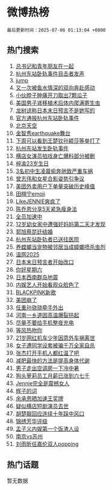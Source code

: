 # 微博热榜

`最后更新时间：2025-07-06 01:13:04 +0800`

## 热门搜索

1. [总书记和青年朋友在一起](https://m.weibo.cn/search?containerid=100103type%3D1%26t%3D10%26q%3D%23%E6%80%BB%E4%B9%A6%E8%AE%B0%E5%92%8C%E9%9D%92%E5%B9%B4%E6%9C%8B%E5%8F%8B%E5%9C%A8%E4%B8%80%E8%B5%B7%23&stream_entry_id=51&isnewpage=1&extparam=seat%3D1%26q%3D%2523%25E6%2580%25BB%25E4%25B9%25A6%25E8%25AE%25B0%25E5%2592%258C%25E9%259D%2592%25E5%25B9%25B4%25E6%259C%258B%25E5%258F%258B%25E5%259C%25A8%25E4%25B8%2580%25E8%25B5%25B7%2523%26dgr%3D0%26pos%3D0%26cate%3D10103%26filter_type%3Drealtimehot%26stream_entry_id%3D51%26c_type%3D51%26display_time%3D1751735582%26pre_seqid%3D175173558288291916123111)
1. [杭州东站卧轨事件目击者发声](https://m.weibo.cn/search?containerid=100103type%3D1%26t%3D10%26q%3D%23%E6%9D%AD%E5%B7%9E%E4%B8%9C%E7%AB%99%E5%8D%A7%E8%BD%A8%E4%BA%8B%E4%BB%B6%E7%9B%AE%E5%87%BB%E8%80%85%E5%8F%91%E5%A3%B0%23&stream_entry_id=31&isnewpage=1&extparam=seat%3D1%26cate%3D5001%26lcate%3D5001%26realpos%3D1%26stream_entry_id%3D31%26q%3D%2523%25E6%259D%25AD%25E5%25B7%259E%25E4%25B8%259C%25E7%25AB%2599%25E5%258D%25A7%25E8%25BD%25A8%25E4%25BA%258B%25E4%25BB%25B6%25E7%259B%25AE%25E5%2587%25BB%25E8%2580%2585%25E5%258F%2591%25E5%25A3%25B0%2523%26dgr%3D0%26pos%3D0%26band_rank%3D1%26filter_type%3Drealtimehot%26c_type%3D31%26flag%3D1%26display_time%3D1751735582%26pre_seqid%3D175173558288291916123111)
1. [jump](https://m.weibo.cn/search?containerid=100103type%3D1%26t%3D10%26q%3Djump&stream_entry_id=31&isnewpage=1&extparam=seat%3D1%26cate%3D5001%26lcate%3D5001%26realpos%3D2%26stream_entry_id%3D31%26q%3Djump%26dgr%3D0%26pos%3D1%26band_rank%3D2%26filter_type%3Drealtimehot%26c_type%3D31%26flag%3D1%26display_time%3D1751735582%26pre_seqid%3D175173558288291916123111)
1. [又一次被鱼水情深的双向奔赴感动](https://m.weibo.cn/search?containerid=100103type%3D1%26t%3D10%26q%3D%23%E5%8F%88%E4%B8%80%E6%AC%A1%E8%A2%AB%E9%B1%BC%E6%B0%B4%E6%83%85%E6%B7%B1%E7%9A%84%E5%8F%8C%E5%90%91%E5%A5%94%E8%B5%B4%E6%84%9F%E5%8A%A8%23&stream_entry_id=31&isnewpage=1&extparam=seat%3D1%26cate%3D5001%26lcate%3D5001%26realpos%3D3%26stream_entry_id%3D31%26q%3D%2523%25E5%258F%2588%25E4%25B8%2580%25E6%25AC%25A1%25E8%25A2%25AB%25E9%25B1%25BC%25E6%25B0%25B4%25E6%2583%2585%25E6%25B7%25B1%25E7%259A%2584%25E5%258F%258C%25E5%2590%2591%25E5%25A5%2594%25E8%25B5%25B4%25E6%2584%259F%25E5%258A%25A8%2523%26dgr%3D0%26pos%3D2%26band_rank%3D3%26filter_type%3Drealtimehot%26c_type%3D31%26flag%3D0%26display_time%3D1751735582%26pre_seqid%3D175173558288291916123111)
1. [小伙脖子肿痛开刀取出7颗瓜子](https://m.weibo.cn/search?containerid=100103type%3D1%26t%3D10%26q%3D%23%E5%B0%8F%E4%BC%99%E8%84%96%E5%AD%90%E8%82%BF%E7%97%9B%E5%BC%80%E5%88%80%E5%8F%96%E5%87%BA7%E9%A2%97%E7%93%9C%E5%AD%90%23&stream_entry_id=31&isnewpage=1&extparam=seat%3D1%26cate%3D5001%26lcate%3D5001%26realpos%3D4%26stream_entry_id%3D31%26q%3D%2523%25E5%25B0%258F%25E4%25BC%2599%25E8%2584%2596%25E5%25AD%2590%25E8%2582%25BF%25E7%2597%259B%25E5%25BC%2580%25E5%2588%2580%25E5%258F%2596%25E5%2587%25BA7%25E9%25A2%2597%25E7%2593%259C%25E5%25AD%2590%2523%26dgr%3D0%26pos%3D3%26band_rank%3D4%26filter_type%3Drealtimehot%26c_type%3D31%26flag%3D0%26display_time%3D1751735582%26pre_seqid%3D175173558288291916123111)
1. [美国男子肾移植术后体内爬满寄生虫](https://m.weibo.cn/search?containerid=100103type%3D1%26t%3D10%26q%3D%23%E7%BE%8E%E5%9B%BD%E7%94%B7%E5%AD%90%E8%82%BE%E7%A7%BB%E6%A4%8D%E6%9C%AF%E5%90%8E%E4%BD%93%E5%86%85%E7%88%AC%E6%BB%A1%E5%AF%84%E7%94%9F%E8%99%AB%23&stream_entry_id=31&isnewpage=1&extparam=seat%3D1%26cate%3D5001%26lcate%3D5001%26realpos%3D5%26stream_entry_id%3D31%26q%3D%2523%25E7%25BE%258E%25E5%259B%25BD%25E7%2594%25B7%25E5%25AD%2590%25E8%2582%25BE%25E7%25A7%25BB%25E6%25A4%258D%25E6%259C%25AF%25E5%2590%258E%25E4%25BD%2593%25E5%2586%2585%25E7%2588%25AC%25E6%25BB%25A1%25E5%25AF%2584%25E7%2594%259F%25E8%2599%25AB%2523%26dgr%3D0%26pos%3D4%26band_rank%3D5%26filter_type%3Drealtimehot%26c_type%3D31%26flag%3D0%26display_time%3D1751735582%26pre_seqid%3D175173558288291916123111)
1. [龙树谅称日本末日预言不是她写的](https://m.weibo.cn/search?containerid=100103type%3D1%26t%3D10%26q%3D%23%E9%BE%99%E6%A0%91%E8%B0%85%E7%A7%B0%E6%97%A5%E6%9C%AC%E6%9C%AB%E6%97%A5%E9%A2%84%E8%A8%80%E4%B8%8D%E6%98%AF%E5%A5%B9%E5%86%99%E7%9A%84%23&stream_entry_id=31&isnewpage=1&extparam=seat%3D1%26cate%3D5001%26lcate%3D5001%26realpos%3D6%26stream_entry_id%3D31%26q%3D%2523%25E9%25BE%2599%25E6%25A0%2591%25E8%25B0%2585%25E7%25A7%25B0%25E6%2597%25A5%25E6%259C%25AC%25E6%259C%25AB%25E6%2597%25A5%25E9%25A2%2584%25E8%25A8%2580%25E4%25B8%258D%25E6%2598%25AF%25E5%25A5%25B9%25E5%2586%2599%25E7%259A%2584%2523%26dgr%3D0%26pos%3D5%26band_rank%3D6%26filter_type%3Drealtimehot%26c_type%3D31%26flag%3D1%26display_time%3D1751735582%26pre_seqid%3D175173558288291916123111)
1. [官方通报杭州东站卧轨事件](https://m.weibo.cn/search?containerid=100103type%3D1%26t%3D10%26q%3D%23%E5%AE%98%E6%96%B9%E9%80%9A%E6%8A%A5%E6%9D%AD%E5%B7%9E%E4%B8%9C%E7%AB%99%E5%8D%A7%E8%BD%A8%E4%BA%8B%E4%BB%B6%23&stream_entry_id=31&isnewpage=1&extparam=seat%3D1%26cate%3D5001%26lcate%3D5001%26realpos%3D7%26stream_entry_id%3D31%26q%3D%2523%25E5%25AE%2598%25E6%2596%25B9%25E9%2580%259A%25E6%258A%25A5%25E6%259D%25AD%25E5%25B7%259E%25E4%25B8%259C%25E7%25AB%2599%25E5%258D%25A7%25E8%25BD%25A8%25E4%25BA%258B%25E4%25BB%25B6%2523%26dgr%3D0%26pos%3D6%26band_rank%3D7%26filter_type%3Drealtimehot%26c_type%3D31%26flag%3D1%26display_time%3D1751735582%26pre_seqid%3D175173558288291916123111)
1. [北京天空](https://m.weibo.cn/search?containerid=100103type%3D1%26t%3D10%26q%3D%E5%8C%97%E4%BA%AC%E5%A4%A9%E7%A9%BA&stream_entry_id=31&isnewpage=1&extparam=seat%3D1%26cate%3D5001%26lcate%3D5001%26realpos%3D8%26stream_entry_id%3D31%26q%3D%25E5%258C%2597%25E4%25BA%25AC%25E5%25A4%25A9%25E7%25A9%25BA%26dgr%3D0%26pos%3D7%26band_rank%3D8%26filter_type%3Drealtimehot%26c_type%3D31%26flag%3D0%26display_time%3D1751735582%26pre_seqid%3D175173558288291916123111)
1. [金智秀earthquake舞台](https://m.weibo.cn/search?containerid=100103type%3D1%26t%3D10%26q%3D%23%E9%87%91%E6%99%BA%E7%A7%80earthquake%E8%88%9E%E5%8F%B0%23&stream_entry_id=31&isnewpage=1&extparam=seat%3D1%26cate%3D5001%26lcate%3D5001%26realpos%3D9%26stream_entry_id%3D31%26q%3D%2523%25E9%2587%2591%25E6%2599%25BA%25E7%25A7%2580earthquake%25E8%2588%259E%25E5%258F%25B0%2523%26dgr%3D0%26pos%3D8%26band_rank%3D9%26filter_type%3Drealtimehot%26c_type%3D31%26flag%3D1%26display_time%3D1751735582%26pre_seqid%3D175173558288291916123111)
1. [下周可以看到王楚钦孙颖莎等单打了](https://m.weibo.cn/search?containerid=100103type%3D1%26t%3D10%26q%3D%23%E4%B8%8B%E5%91%A8%E5%8F%AF%E4%BB%A5%E7%9C%8B%E5%88%B0%E7%8E%8B%E6%A5%9A%E9%92%A6%E5%AD%99%E9%A2%96%E8%8E%8E%E7%AD%89%E5%8D%95%E6%89%93%E4%BA%86%23&stream_entry_id=31&isnewpage=1&extparam=seat%3D1%26cate%3D5001%26lcate%3D5001%26realpos%3D10%26stream_entry_id%3D31%26q%3D%2523%25E4%25B8%258B%25E5%2591%25A8%25E5%258F%25AF%25E4%25BB%25A5%25E7%259C%258B%25E5%2588%25B0%25E7%258E%258B%25E6%25A5%259A%25E9%2592%25A6%25E5%25AD%2599%25E9%25A2%2596%25E8%258E%258E%25E7%25AD%2589%25E5%258D%2595%25E6%2589%2593%25E4%25BA%2586%2523%26dgr%3D0%26pos%3D9%26band_rank%3D10%26filter_type%3Drealtimehot%26c_type%3D31%26flag%3D0%26display_time%3D1751735582%26pre_seqid%3D175173558288291916123111)
1. [杭州东站发生卧轨事件](https://m.weibo.cn/search?containerid=100103type%3D1%26t%3D10%26q%3D%23%E6%9D%AD%E5%B7%9E%E4%B8%9C%E7%AB%99%E5%8F%91%E7%94%9F%E5%8D%A7%E8%BD%A8%E4%BA%8B%E4%BB%B6%23&stream_entry_id=31&isnewpage=1&extparam=seat%3D1%26cate%3D5001%26lcate%3D5001%26realpos%3D11%26stream_entry_id%3D31%26q%3D%2523%25E6%259D%25AD%25E5%25B7%259E%25E4%25B8%259C%25E7%25AB%2599%25E5%258F%2591%25E7%2594%259F%25E5%258D%25A7%25E8%25BD%25A8%25E4%25BA%258B%25E4%25BB%25B6%2523%26dgr%3D0%26pos%3D10%26band_rank%3D11%26filter_type%3Drealtimehot%26c_type%3D31%26flag%3D2%26display_time%3D1751735582%26pre_seqid%3D175173558288291916123111)
1. [横店女演员拍戏身亡爆料部分被删](https://m.weibo.cn/search?containerid=100103type%3D1%26t%3D10%26q%3D%23%E6%A8%AA%E5%BA%97%E5%A5%B3%E6%BC%94%E5%91%98%E6%8B%8D%E6%88%8F%E8%BA%AB%E4%BA%A1%E7%88%86%E6%96%99%E9%83%A8%E5%88%86%E8%A2%AB%E5%88%A0%23&stream_entry_id=31&isnewpage=1&extparam=seat%3D1%26cate%3D5001%26lcate%3D5001%26realpos%3D12%26stream_entry_id%3D31%26q%3D%2523%25E6%25A8%25AA%25E5%25BA%2597%25E5%25A5%25B3%25E6%25BC%2594%25E5%2591%2598%25E6%258B%258D%25E6%2588%258F%25E8%25BA%25AB%25E4%25BA%25A1%25E7%2588%2586%25E6%2596%2599%25E9%2583%25A8%25E5%2588%2586%25E8%25A2%25AB%25E5%2588%25A0%2523%26dgr%3D0%26pos%3D11%26band_rank%3D12%26filter_type%3Drealtimehot%26c_type%3D31%26flag%3D2%26display_time%3D1751735582%26pre_seqid%3D175173558288291916123111)
1. [梓渝23岁生日](https://m.weibo.cn/search?containerid=100103type%3D1%26t%3D10%26q%3D%23%E6%A2%93%E6%B8%9D23%E5%B2%81%E7%94%9F%E6%97%A5%23&stream_entry_id=31&isnewpage=1&extparam=seat%3D1%26cate%3D5001%26lcate%3D5001%26realpos%3D13%26stream_entry_id%3D31%26q%3D%2523%25E6%25A2%2593%25E6%25B8%259D23%25E5%25B2%2581%25E7%2594%259F%25E6%2597%25A5%2523%26dgr%3D0%26pos%3D12%26band_rank%3D13%26filter_type%3Drealtimehot%26c_type%3D31%26flag%3D1%26display_time%3D1751735582%26pre_seqid%3D175173558288291916123111)
1. [3名初中生凌晨偷奔驰致严重车祸](https://m.weibo.cn/search?containerid=100103type%3D1%26t%3D10%26q%3D%233%E5%90%8D%E5%88%9D%E4%B8%AD%E7%94%9F%E5%87%8C%E6%99%A8%E5%81%B7%E5%A5%94%E9%A9%B0%E8%87%B4%E4%B8%A5%E9%87%8D%E8%BD%A6%E7%A5%B8%23&stream_entry_id=31&isnewpage=1&extparam=seat%3D1%26cate%3D5001%26lcate%3D5001%26realpos%3D14%26stream_entry_id%3D31%26q%3D%25233%25E5%2590%258D%25E5%2588%259D%25E4%25B8%25AD%25E7%2594%259F%25E5%2587%258C%25E6%2599%25A8%25E5%2581%25B7%25E5%25A5%2594%25E9%25A9%25B0%25E8%2587%25B4%25E4%25B8%25A5%25E9%2587%258D%25E8%25BD%25A6%25E7%25A5%25B8%2523%26dgr%3D0%26pos%3D13%26band_rank%3D14%26filter_type%3Drealtimehot%26c_type%3D31%26flag%3D2%26display_time%3D1751735582%26pre_seqid%3D175173558288291916123111)
1. [曾志伟和女星合影姿势引争议](https://m.weibo.cn/search?containerid=100103type%3D1%26t%3D10%26q%3D%23%E6%9B%BE%E5%BF%97%E4%BC%9F%E5%92%8C%E5%A5%B3%E6%98%9F%E5%90%88%E5%BD%B1%E5%A7%BF%E5%8A%BF%E5%BC%95%E4%BA%89%E8%AE%AE%23&stream_entry_id=31&isnewpage=1&extparam=seat%3D1%26cate%3D5001%26lcate%3D5001%26realpos%3D15%26stream_entry_id%3D31%26q%3D%2523%25E6%259B%25BE%25E5%25BF%2597%25E4%25BC%259F%25E5%2592%258C%25E5%25A5%25B3%25E6%2598%259F%25E5%2590%2588%25E5%25BD%25B1%25E5%25A7%25BF%25E5%258A%25BF%25E5%25BC%2595%25E4%25BA%2589%25E8%25AE%25AE%2523%26dgr%3D0%26pos%3D14%26band_rank%3D15%26filter_type%3Drealtimehot%26c_type%3D31%26flag%3D2%26display_time%3D1751735582%26pre_seqid%3D175173558288291916123111)
1. [美团外卖用户下单量突破历史峰值](https://m.weibo.cn/search?containerid=100103type%3D1%26t%3D10%26q%3D%23%E7%BE%8E%E5%9B%A2%E5%A4%96%E5%8D%96%E7%94%A8%E6%88%B7%E4%B8%8B%E5%8D%95%E9%87%8F%E7%AA%81%E7%A0%B4%E5%8E%86%E5%8F%B2%E5%B3%B0%E5%80%BC%23&stream_entry_id=31&isnewpage=1&extparam=seat%3D1%26cate%3D5001%26lcate%3D5001%26realpos%3D16%26stream_entry_id%3D31%26q%3D%2523%25E7%25BE%258E%25E5%259B%25A2%25E5%25A4%2596%25E5%258D%2596%25E7%2594%25A8%25E6%2588%25B7%25E4%25B8%258B%25E5%258D%2595%25E9%2587%258F%25E7%25AA%2581%25E7%25A0%25B4%25E5%258E%2586%25E5%258F%25B2%25E5%25B3%25B0%25E5%2580%25BC%2523%26dgr%3D0%26pos%3D15%26band_rank%3D16%26filter_type%3Drealtimehot%26c_type%3D31%26flag%3D1%26display_time%3D1751735582%26pre_seqid%3D175173558288291916123111)
1. [田栩宁emoji](https://m.weibo.cn/search?containerid=100103type%3D1%26t%3D10%26q%3D%23%E7%94%B0%E6%A0%A9%E5%AE%81emoji%23&stream_entry_id=31&isnewpage=1&extparam=seat%3D1%26cate%3D5001%26lcate%3D5001%26realpos%3D17%26stream_entry_id%3D31%26q%3D%2523%25E7%2594%25B0%25E6%25A0%25A9%25E5%25AE%2581emoji%2523%26dgr%3D0%26pos%3D16%26band_rank%3D17%26filter_type%3Drealtimehot%26c_type%3D31%26flag%3D0%26display_time%3D1751735582%26pre_seqid%3D175173558288291916123111)
1. [LikeJENNIE爽疯了](https://m.weibo.cn/search?containerid=100103type%3D1%26t%3D10%26q%3D%23LikeJENNIE%E7%88%BD%E7%96%AF%E4%BA%86%23&stream_entry_id=31&isnewpage=1&extparam=seat%3D1%26cate%3D5001%26lcate%3D5001%26realpos%3D18%26stream_entry_id%3D31%26q%3D%2523LikeJENNIE%25E7%2588%25BD%25E7%2596%25AF%25E4%25BA%2586%2523%26dgr%3D0%26pos%3D17%26band_rank%3D18%26filter_type%3Drealtimehot%26c_type%3D31%26flag%3D0%26display_time%3D1751735582%26pre_seqid%3D175173558288291916123111)
1. [陈乔恩分享5天紧急瘦身法](https://m.weibo.cn/search?containerid=100103type%3D1%26t%3D10%26q%3D%23%E9%99%88%E4%B9%94%E6%81%A9%E5%88%86%E4%BA%AB5%E5%A4%A9%E7%B4%A7%E6%80%A5%E7%98%A6%E8%BA%AB%E6%B3%95%23&stream_entry_id=31&isnewpage=1&extparam=seat%3D1%26cate%3D5001%26lcate%3D5001%26realpos%3D19%26stream_entry_id%3D31%26q%3D%2523%25E9%2599%2588%25E4%25B9%2594%25E6%2581%25A9%25E5%2588%2586%25E4%25BA%25AB5%25E5%25A4%25A9%25E7%25B4%25A7%25E6%2580%25A5%25E7%2598%25A6%25E8%25BA%25AB%25E6%25B3%2595%2523%26dgr%3D0%26pos%3D18%26band_rank%3D19%26filter_type%3Drealtimehot%26c_type%3D31%26flag%3D0%26display_time%3D1751735582%26pre_seqid%3D175173558288291916123111)
1. [全员加速中](https://m.weibo.cn/search?containerid=100103type%3D1%26t%3D10%26q%3D%E5%85%A8%E5%91%98%E5%8A%A0%E9%80%9F%E4%B8%AD&stream_entry_id=31&isnewpage=1&extparam=seat%3D1%26cate%3D5001%26lcate%3D5001%26realpos%3D20%26stream_entry_id%3D31%26q%3D%25E5%2585%25A8%25E5%2591%2598%25E5%258A%25A0%25E9%2580%259F%25E4%25B8%25AD%26dgr%3D0%26pos%3D19%26band_rank%3D20%26filter_type%3Drealtimehot%26c_type%3D31%26flag%3D1%26display_time%3D1751735582%26pre_seqid%3D175173558288291916123111)
1. [12岁幼女家中遭强奸妈妈第二天才发现](https://m.weibo.cn/search?containerid=100103type%3D1%26t%3D10%26q%3D%2312%E5%B2%81%E5%B9%BC%E5%A5%B3%E5%AE%B6%E4%B8%AD%E9%81%AD%E5%BC%BA%E5%A5%B8%E5%A6%88%E5%A6%88%E7%AC%AC%E4%BA%8C%E5%A4%A9%E6%89%8D%E5%8F%91%E7%8E%B0%23&stream_entry_id=31&isnewpage=1&extparam=seat%3D1%26cate%3D5001%26lcate%3D5001%26realpos%3D21%26stream_entry_id%3D31%26q%3D%252312%25E5%25B2%2581%25E5%25B9%25BC%25E5%25A5%25B3%25E5%25AE%25B6%25E4%25B8%25AD%25E9%2581%25AD%25E5%25BC%25BA%25E5%25A5%25B8%25E5%25A6%2588%25E5%25A6%2588%25E7%25AC%25AC%25E4%25BA%258C%25E5%25A4%25A9%25E6%2589%258D%25E5%258F%2591%25E7%258E%25B0%2523%26dgr%3D0%26pos%3D20%26band_rank%3D21%26filter_type%3Drealtimehot%26c_type%3D31%26flag%3D2%26display_time%3D1751735582%26pre_seqid%3D175173558288291916123111)
1. [郭旭蔡昆廷结婚](https://m.weibo.cn/search?containerid=100103type%3D1%26t%3D10%26q%3D%23%E9%83%AD%E6%97%AD%E8%94%A1%E6%98%86%E5%BB%B7%E7%BB%93%E5%A9%9A%23&stream_entry_id=31&isnewpage=1&extparam=seat%3D1%26cate%3D5001%26lcate%3D5001%26realpos%3D22%26stream_entry_id%3D31%26q%3D%2523%25E9%2583%25AD%25E6%2597%25AD%25E8%2594%25A1%25E6%2598%2586%25E5%25BB%25B7%25E7%25BB%2593%25E5%25A9%259A%2523%26dgr%3D0%26pos%3D21%26band_rank%3D22%26filter_type%3Drealtimehot%26c_type%3D31%26flag%3D0%26display_time%3D1751735582%26pre_seqid%3D175173558288291916123111)
1. [杭州东站卧轨者已送往医院](https://m.weibo.cn/search?containerid=100103type%3D1%26t%3D10%26q%3D%23%E6%9D%AD%E5%B7%9E%E4%B8%9C%E7%AB%99%E5%8D%A7%E8%BD%A8%E8%80%85%E5%B7%B2%E9%80%81%E5%BE%80%E5%8C%BB%E9%99%A2%23&stream_entry_id=31&isnewpage=1&extparam=seat%3D1%26cate%3D5001%26lcate%3D5001%26realpos%3D23%26stream_entry_id%3D31%26q%3D%2523%25E6%259D%25AD%25E5%25B7%259E%25E4%25B8%259C%25E7%25AB%2599%25E5%258D%25A7%25E8%25BD%25A8%25E8%2580%2585%25E5%25B7%25B2%25E9%2580%2581%25E5%25BE%2580%25E5%258C%25BB%25E9%2599%25A2%2523%26dgr%3D0%26pos%3D22%26band_rank%3D23%26filter_type%3Drealtimehot%26c_type%3D31%26flag%3D0%26display_time%3D1751735582%26pre_seqid%3D175173558288291916123111)
1. [养螳螂当宠物被邻居当成蟑螂喷杀虫剂](https://m.weibo.cn/search?containerid=100103type%3D1%26t%3D10%26q%3D%23%E5%85%BB%E8%9E%B3%E8%9E%82%E5%BD%93%E5%AE%A0%E7%89%A9%E8%A2%AB%E9%82%BB%E5%B1%85%E5%BD%93%E6%88%90%E8%9F%91%E8%9E%82%E5%96%B7%E6%9D%80%E8%99%AB%E5%89%82%23&stream_entry_id=31&isnewpage=1&extparam=seat%3D1%26cate%3D5001%26lcate%3D5001%26realpos%3D24%26stream_entry_id%3D31%26q%3D%2523%25E5%2585%25BB%25E8%259E%25B3%25E8%259E%2582%25E5%25BD%2593%25E5%25AE%25A0%25E7%2589%25A9%25E8%25A2%25AB%25E9%2582%25BB%25E5%25B1%2585%25E5%25BD%2593%25E6%2588%2590%25E8%259F%2591%25E8%259E%2582%25E5%2596%25B7%25E6%259D%2580%25E8%2599%25AB%25E5%2589%2582%2523%26dgr%3D0%26pos%3D23%26band_rank%3D24%26filter_type%3Drealtimehot%26c_type%3D31%26flag%3D0%26display_time%3D1751735582%26pre_seqid%3D175173558288291916123111)
1. [温网2025](https://m.weibo.cn/search?containerid=100103type%3D1%26t%3D10%26q%3D%E6%B8%A9%E7%BD%912025&stream_entry_id=31&isnewpage=1&extparam=seat%3D1%26cate%3D5001%26lcate%3D5001%26realpos%3D25%26stream_entry_id%3D31%26q%3D%25E6%25B8%25A9%25E7%25BD%25912025%26dgr%3D0%26pos%3D24%26band_rank%3D25%26filter_type%3Drealtimehot%26c_type%3D31%26flag%3D1%26display_time%3D1751735582%26pre_seqid%3D175173558288291916123111)
1. [日本末日预言者开始改口](https://m.weibo.cn/search?containerid=100103type%3D1%26t%3D10%26q%3D%23%E6%97%A5%E6%9C%AC%E6%9C%AB%E6%97%A5%E9%A2%84%E8%A8%80%E8%80%85%E5%BC%80%E5%A7%8B%E6%94%B9%E5%8F%A3%23&stream_entry_id=31&isnewpage=1&extparam=seat%3D1%26cate%3D5001%26lcate%3D5001%26realpos%3D26%26stream_entry_id%3D31%26q%3D%2523%25E6%2597%25A5%25E6%259C%25AC%25E6%259C%25AB%25E6%2597%25A5%25E9%25A2%2584%25E8%25A8%2580%25E8%2580%2585%25E5%25BC%2580%25E5%25A7%258B%25E6%2594%25B9%25E5%258F%25A3%2523%26dgr%3D0%26pos%3D25%26band_rank%3D26%26filter_type%3Drealtimehot%26c_type%3D31%26flag%3D0%26display_time%3D1751735582%26pre_seqid%3D175173558288291916123111)
1. [你好星期六](https://m.weibo.cn/search?containerid=100103type%3D1%26t%3D10%26q%3D%E4%BD%A0%E5%A5%BD%E6%98%9F%E6%9C%9F%E5%85%AD&stream_entry_id=31&isnewpage=1&extparam=seat%3D1%26cate%3D5001%26lcate%3D5001%26realpos%3D27%26stream_entry_id%3D31%26q%3D%25E4%25BD%25A0%25E5%25A5%25BD%25E6%2598%259F%25E6%259C%259F%25E5%2585%25AD%26dgr%3D0%26pos%3D26%26band_rank%3D27%26filter_type%3Drealtimehot%26c_type%3D31%26flag%3D0%26display_time%3D1751735582%26pre_seqid%3D175173558288291916123111)
1. [日本西南群岛地震](https://m.weibo.cn/search?containerid=100103type%3D1%26t%3D10%26q%3D%23%E6%97%A5%E6%9C%AC%E8%A5%BF%E5%8D%97%E7%BE%A4%E5%B2%9B%E5%9C%B0%E9%9C%87%23&stream_entry_id=31&isnewpage=1&extparam=seat%3D1%26cate%3D5001%26lcate%3D5001%26realpos%3D28%26stream_entry_id%3D31%26q%3D%2523%25E6%2597%25A5%25E6%259C%25AC%25E8%25A5%25BF%25E5%258D%2597%25E7%25BE%25A4%25E5%25B2%259B%25E5%259C%25B0%25E9%259C%2587%2523%26dgr%3D0%26pos%3D27%26band_rank%3D28%26filter_type%3Drealtimehot%26c_type%3D31%26flag%3D0%26display_time%3D1751735582%26pre_seqid%3D175173558288291916123111)
1. [内娱艺人开始看观众脸色了](https://m.weibo.cn/search?containerid=100103type%3D1%26t%3D10%26q%3D%E5%86%85%E5%A8%B1%E8%89%BA%E4%BA%BA%E5%BC%80%E5%A7%8B%E7%9C%8B%E8%A7%82%E4%BC%97%E8%84%B8%E8%89%B2%E4%BA%86&stream_entry_id=31&isnewpage=1&extparam=seat%3D1%26cate%3D5001%26lcate%3D5001%26realpos%3D29%26stream_entry_id%3D31%26q%3D%25E5%2586%2585%25E5%25A8%25B1%25E8%2589%25BA%25E4%25BA%25BA%25E5%25BC%2580%25E5%25A7%258B%25E7%259C%258B%25E8%25A7%2582%25E4%25BC%2597%25E8%2584%25B8%25E8%2589%25B2%25E4%25BA%2586%26dgr%3D0%26pos%3D28%26band_rank%3D29%26filter_type%3Drealtimehot%26c_type%3D31%26flag%3D0%26display_time%3D1751735582%26pre_seqid%3D175173558288291916123111)
1. [BLACKPINK新歌](https://m.weibo.cn/search?containerid=100103type%3D1%26t%3D10%26q%3DBLACKPINK%E6%96%B0%E6%AD%8C&stream_entry_id=31&isnewpage=1&extparam=seat%3D1%26cate%3D5001%26lcate%3D5001%26realpos%3D30%26stream_entry_id%3D31%26q%3DBLACKPINK%25E6%2596%25B0%25E6%25AD%258C%26dgr%3D0%26pos%3D29%26band_rank%3D30%26filter_type%3Drealtimehot%26c_type%3D31%26flag%3D0%26display_time%3D1751735582%26pre_seqid%3D175173558288291916123111)
1. [美团崩了](https://m.weibo.cn/search?containerid=100103type%3D1%26t%3D10%26q%3D%E7%BE%8E%E5%9B%A2%E5%B4%A9%E4%BA%86&stream_entry_id=31&isnewpage=1&extparam=seat%3D1%26cate%3D5001%26lcate%3D5001%26realpos%3D31%26stream_entry_id%3D31%26q%3D%25E7%25BE%258E%25E5%259B%25A2%25E5%25B4%25A9%25E4%25BA%2586%26dgr%3D0%26pos%3D30%26band_rank%3D31%26filter_type%3Drealtimehot%26c_type%3D31%26flag%3D0%26display_time%3D1751735582%26pre_seqid%3D175173558288291916123111)
1. [任重孙骁骁牵手外出](https://m.weibo.cn/search?containerid=100103type%3D1%26t%3D10%26q%3D%23%E4%BB%BB%E9%87%8D%E5%AD%99%E9%AA%81%E9%AA%81%E7%89%B5%E6%89%8B%E5%A4%96%E5%87%BA%23&stream_entry_id=31&isnewpage=1&extparam=seat%3D1%26cate%3D5001%26lcate%3D5001%26realpos%3D32%26stream_entry_id%3D31%26q%3D%2523%25E4%25BB%25BB%25E9%2587%258D%25E5%25AD%2599%25E9%25AA%2581%25E9%25AA%2581%25E7%2589%25B5%25E6%2589%258B%25E5%25A4%2596%25E5%2587%25BA%2523%26dgr%3D0%26pos%3D31%26band_rank%3D32%26filter_type%3Drealtimehot%26c_type%3D31%26flag%3D0%26display_time%3D1751735582%26pre_seqid%3D175173558288291916123111)
1. [河南一乡道因高温爆裂拱起](https://m.weibo.cn/search?containerid=100103type%3D1%26t%3D10%26q%3D%23%E6%B2%B3%E5%8D%97%E4%B8%80%E4%B9%A1%E9%81%93%E5%9B%A0%E9%AB%98%E6%B8%A9%E7%88%86%E8%A3%82%E6%8B%B1%E8%B5%B7%23&stream_entry_id=31&isnewpage=1&extparam=seat%3D1%26cate%3D5001%26lcate%3D5001%26realpos%3D33%26stream_entry_id%3D31%26q%3D%2523%25E6%25B2%25B3%25E5%258D%2597%25E4%25B8%2580%25E4%25B9%25A1%25E9%2581%2593%25E5%259B%25A0%25E9%25AB%2598%25E6%25B8%25A9%25E7%2588%2586%25E8%25A3%2582%25E6%258B%25B1%25E8%25B5%25B7%2523%26dgr%3D0%26pos%3D32%26band_rank%3D33%26filter_type%3Drealtimehot%26c_type%3D31%26flag%3D1%26display_time%3D1751735582%26pre_seqid%3D175173558288291916123111)
1. [尽量不要给手机整夜充电](https://m.weibo.cn/search?containerid=100103type%3D1%26t%3D10%26q%3D%23%E5%B0%BD%E9%87%8F%E4%B8%8D%E8%A6%81%E7%BB%99%E6%89%8B%E6%9C%BA%E6%95%B4%E5%A4%9C%E5%85%85%E7%94%B5%23&stream_entry_id=31&isnewpage=1&extparam=seat%3D1%26cate%3D5001%26lcate%3D5001%26realpos%3D34%26stream_entry_id%3D31%26q%3D%2523%25E5%25B0%25BD%25E9%2587%258F%25E4%25B8%258D%25E8%25A6%2581%25E7%25BB%2599%25E6%2589%258B%25E6%259C%25BA%25E6%2595%25B4%25E5%25A4%259C%25E5%2585%2585%25E7%2594%25B5%2523%26dgr%3D0%26pos%3D33%26band_rank%3D34%26filter_type%3Drealtimehot%26c_type%3D31%26flag%3D0%26display_time%3D1751735582%26pre_seqid%3D175173558288291916123111)
1. [等风热吻你](https://m.weibo.cn/search?containerid=100103type%3D1%26t%3D10%26q%3D%E7%AD%89%E9%A3%8E%E7%83%AD%E5%90%BB%E4%BD%A0&stream_entry_id=31&isnewpage=1&extparam=seat%3D1%26cate%3D5001%26lcate%3D5001%26realpos%3D35%26stream_entry_id%3D31%26q%3D%25E7%25AD%2589%25E9%25A3%258E%25E7%2583%25AD%25E5%2590%25BB%25E4%25BD%25A0%26dgr%3D0%26pos%3D34%26band_rank%3D35%26filter_type%3Drealtimehot%26c_type%3D31%26flag%3D0%26display_time%3D1751735582%26pre_seqid%3D175173558288291916123111)
1. [21岁网红机车少年因意外车祸离世](https://m.weibo.cn/search?containerid=100103type%3D1%26t%3D10%26q%3D%2321%E5%B2%81%E7%BD%91%E7%BA%A2%E6%9C%BA%E8%BD%A6%E5%B0%91%E5%B9%B4%E5%9B%A0%E6%84%8F%E5%A4%96%E8%BD%A6%E7%A5%B8%E7%A6%BB%E4%B8%96%23&stream_entry_id=31&isnewpage=1&extparam=seat%3D1%26cate%3D5001%26lcate%3D5001%26realpos%3D36%26stream_entry_id%3D31%26q%3D%252321%25E5%25B2%2581%25E7%25BD%2591%25E7%25BA%25A2%25E6%259C%25BA%25E8%25BD%25A6%25E5%25B0%2591%25E5%25B9%25B4%25E5%259B%25A0%25E6%2584%258F%25E5%25A4%2596%25E8%25BD%25A6%25E7%25A5%25B8%25E7%25A6%25BB%25E4%25B8%2596%2523%26dgr%3D0%26pos%3D35%26band_rank%3D36%26filter_type%3Drealtimehot%26c_type%3D31%26flag%3D0%26display_time%3D1751735582%26pre_seqid%3D175173558288291916123111)
1. [女子遭同学设套被骗千万全家自杀](https://m.weibo.cn/search?containerid=100103type%3D1%26t%3D10%26q%3D%23%E5%A5%B3%E5%AD%90%E9%81%AD%E5%90%8C%E5%AD%A6%E8%AE%BE%E5%A5%97%E8%A2%AB%E9%AA%97%E5%8D%83%E4%B8%87%E5%85%A8%E5%AE%B6%E8%87%AA%E6%9D%80%23&stream_entry_id=31&isnewpage=1&extparam=seat%3D1%26cate%3D5001%26lcate%3D5001%26realpos%3D37%26stream_entry_id%3D31%26q%3D%2523%25E5%25A5%25B3%25E5%25AD%2590%25E9%2581%25AD%25E5%2590%258C%25E5%25AD%25A6%25E8%25AE%25BE%25E5%25A5%2597%25E8%25A2%25AB%25E9%25AA%2597%25E5%258D%2583%25E4%25B8%2587%25E5%2585%25A8%25E5%25AE%25B6%25E8%2587%25AA%25E6%259D%2580%2523%26dgr%3D0%26pos%3D36%26band_rank%3D37%26filter_type%3Drealtimehot%26c_type%3D31%26flag%3D0%26display_time%3D1751735582%26pre_seqid%3D175173558288291916123111)
1. [张杰打开手机人都红温了吧](https://m.weibo.cn/search?containerid=100103type%3D1%26t%3D10%26q%3D%E5%BC%A0%E6%9D%B0%E6%89%93%E5%BC%80%E6%89%8B%E6%9C%BA%E4%BA%BA%E9%83%BD%E7%BA%A2%E6%B8%A9%E4%BA%86%E5%90%A7&stream_entry_id=31&isnewpage=1&extparam=seat%3D1%26cate%3D5001%26lcate%3D5001%26realpos%3D38%26stream_entry_id%3D31%26q%3D%25E5%25BC%25A0%25E6%259D%25B0%25E6%2589%2593%25E5%25BC%2580%25E6%2589%258B%25E6%259C%25BA%25E4%25BA%25BA%25E9%2583%25BD%25E7%25BA%25A2%25E6%25B8%25A9%25E4%25BA%2586%25E5%2590%25A7%26dgr%3D0%26pos%3D37%26band_rank%3D38%26filter_type%3Drealtimehot%26c_type%3D31%26flag%3D1%26display_time%3D1751735582%26pre_seqid%3D175173558288291916123111)
1. [减肥最快的方法是提高身体代谢](https://m.weibo.cn/search?containerid=100103type%3D1%26t%3D10%26q%3D%E5%87%8F%E8%82%A5%E6%9C%80%E5%BF%AB%E7%9A%84%E6%96%B9%E6%B3%95%E6%98%AF%E6%8F%90%E9%AB%98%E8%BA%AB%E4%BD%93%E4%BB%A3%E8%B0%A2&stream_entry_id=31&isnewpage=1&extparam=seat%3D1%26cate%3D5001%26lcate%3D5001%26realpos%3D39%26stream_entry_id%3D31%26q%3D%25E5%2587%258F%25E8%2582%25A5%25E6%259C%2580%25E5%25BF%25AB%25E7%259A%2584%25E6%2596%25B9%25E6%25B3%2595%25E6%2598%25AF%25E6%258F%2590%25E9%25AB%2598%25E8%25BA%25AB%25E4%25BD%2593%25E4%25BB%25A3%25E8%25B0%25A2%26dgr%3D0%26pos%3D38%26band_rank%3D39%26filter_type%3Drealtimehot%26c_type%3D31%26flag%3D0%26display_time%3D1751735582%26pre_seqid%3D175173558288291916123111)
1. [男子走出空调房一下冷中暑](https://m.weibo.cn/search?containerid=100103type%3D1%26t%3D10%26q%3D%23%E7%94%B7%E5%AD%90%E8%B5%B0%E5%87%BA%E7%A9%BA%E8%B0%83%E6%88%BF%E4%B8%80%E4%B8%8B%E5%86%B7%E4%B8%AD%E6%9A%91%23&stream_entry_id=31&isnewpage=1&extparam=seat%3D1%26cate%3D5001%26lcate%3D5001%26realpos%3D40%26stream_entry_id%3D31%26q%3D%2523%25E7%2594%25B7%25E5%25AD%2590%25E8%25B5%25B0%25E5%2587%25BA%25E7%25A9%25BA%25E8%25B0%2583%25E6%2588%25BF%25E4%25B8%2580%25E4%25B8%258B%25E5%2586%25B7%25E4%25B8%25AD%25E6%259A%2591%2523%26dgr%3D0%26pos%3D39%26band_rank%3D40%26filter_type%3Drealtimehot%26c_type%3D31%26flag%3D0%26display_time%3D1751735582%26pre_seqid%3D175173558288291916123111)
1. [狗头萝莉员工月薪已涨到六七千](https://m.weibo.cn/search?containerid=100103type%3D1%26t%3D10%26q%3D%23%E7%8B%97%E5%A4%B4%E8%90%9D%E8%8E%89%E5%91%98%E5%B7%A5%E6%9C%88%E8%96%AA%E5%B7%B2%E6%B6%A8%E5%88%B0%E5%85%AD%E4%B8%83%E5%8D%83%23&stream_entry_id=31&isnewpage=1&extparam=seat%3D1%26cate%3D5001%26lcate%3D5001%26realpos%3D41%26stream_entry_id%3D31%26q%3D%2523%25E7%258B%2597%25E5%25A4%25B4%25E8%2590%259D%25E8%258E%2589%25E5%2591%2598%25E5%25B7%25A5%25E6%259C%2588%25E8%2596%25AA%25E5%25B7%25B2%25E6%25B6%25A8%25E5%2588%25B0%25E5%2585%25AD%25E4%25B8%2583%25E5%258D%2583%2523%26dgr%3D0%26pos%3D40%26band_rank%3D41%26filter_type%3Drealtimehot%26c_type%3D31%26flag%3D0%26display_time%3D1751735582%26pre_seqid%3D175173558288291916123111)
1. [Jennie完全是震撼女人](https://m.weibo.cn/search?containerid=100103type%3D1%26t%3D10%26q%3D%23Jennie%E5%AE%8C%E5%85%A8%E6%98%AF%E9%9C%87%E6%92%BC%E5%A5%B3%E4%BA%BA%23&stream_entry_id=31&isnewpage=1&extparam=seat%3D1%26cate%3D5001%26lcate%3D5001%26realpos%3D42%26stream_entry_id%3D31%26q%3D%2523Jennie%25E5%25AE%258C%25E5%2585%25A8%25E6%2598%25AF%25E9%259C%2587%25E6%2592%25BC%25E5%25A5%25B3%25E4%25BA%25BA%2523%26dgr%3D0%26pos%3D41%26band_rank%3D42%26filter_type%3Drealtimehot%26c_type%3D31%26flag%3D0%26display_time%3D1751735582%26pre_seqid%3D175173558288291916123111)
1. [辉子的词](https://m.weibo.cn/search?containerid=100103type%3D1%26t%3D10%26q%3D%E8%BE%89%E5%AD%90%E7%9A%84%E8%AF%8D&stream_entry_id=31&isnewpage=1&extparam=seat%3D1%26cate%3D5001%26lcate%3D5001%26realpos%3D43%26stream_entry_id%3D31%26q%3D%25E8%25BE%2589%25E5%25AD%2590%25E7%259A%2584%25E8%25AF%258D%26dgr%3D0%26pos%3D42%26band_rank%3D43%26filter_type%3Drealtimehot%26c_type%3D31%26flag%3D1%26display_time%3D1751735582%26pre_seqid%3D175173558288291916123111)
1. [余承恩晒加速王奖牌](https://m.weibo.cn/search?containerid=100103type%3D1%26t%3D10%26q%3D%E4%BD%99%E6%89%BF%E6%81%A9%E6%99%92%E5%8A%A0%E9%80%9F%E7%8E%8B%E5%A5%96%E7%89%8C&stream_entry_id=31&isnewpage=1&extparam=seat%3D1%26cate%3D5001%26lcate%3D5001%26realpos%3D44%26stream_entry_id%3D31%26q%3D%25E4%25BD%2599%25E6%2589%25BF%25E6%2581%25A9%25E6%2599%2592%25E5%258A%25A0%25E9%2580%259F%25E7%258E%258B%25E5%25A5%2596%25E7%2589%258C%26dgr%3D0%26pos%3D43%26band_rank%3D44%26filter_type%3Drealtimehot%26c_type%3D31%26flag%3D1%26display_time%3D1751735582%26pre_seqid%3D175173558288291916123111)
1. [疑似横店短剧演员去世](https://m.weibo.cn/search?containerid=100103type%3D1%26t%3D10%26q%3D%23%E7%96%91%E4%BC%BC%E6%A8%AA%E5%BA%97%E7%9F%AD%E5%89%A7%E6%BC%94%E5%91%98%E5%8E%BB%E4%B8%96%23&stream_entry_id=31&isnewpage=1&extparam=seat%3D1%26cate%3D5001%26lcate%3D5001%26realpos%3D45%26stream_entry_id%3D31%26q%3D%2523%25E7%2596%2591%25E4%25BC%25BC%25E6%25A8%25AA%25E5%25BA%2597%25E7%259F%25AD%25E5%2589%25A7%25E6%25BC%2594%25E5%2591%2598%25E5%258E%25BB%25E4%25B8%2596%2523%26dgr%3D0%26pos%3D44%26band_rank%3D45%26filter_type%3Drealtimehot%26c_type%3D31%26flag%3D0%26display_time%3D1751735582%26pre_seqid%3D175173558288291916123111)
1. [胡楚靓回应连续十年踩中风口](https://m.weibo.cn/search?containerid=100103type%3D1%26t%3D10%26q%3D%E8%83%A1%E6%A5%9A%E9%9D%93%E5%9B%9E%E5%BA%94%E8%BF%9E%E7%BB%AD%E5%8D%81%E5%B9%B4%E8%B8%A9%E4%B8%AD%E9%A3%8E%E5%8F%A3&stream_entry_id=31&isnewpage=1&extparam=seat%3D1%26cate%3D5001%26lcate%3D5001%26realpos%3D46%26stream_entry_id%3D31%26q%3D%25E8%2583%25A1%25E6%25A5%259A%25E9%259D%2593%25E5%259B%259E%25E5%25BA%2594%25E8%25BF%259E%25E7%25BB%25AD%25E5%258D%2581%25E5%25B9%25B4%25E8%25B8%25A9%25E4%25B8%25AD%25E9%25A3%258E%25E5%258F%25A3%26dgr%3D0%26pos%3D45%26band_rank%3D46%26filter_type%3Drealtimehot%26c_type%3D31%26flag%3D0%26display_time%3D1751735582%26pre_seqid%3D175173558288291916123111)
1. [锦绣芳华评级](https://m.weibo.cn/search?containerid=100103type%3D1%26t%3D10%26q%3D%23%E9%94%A6%E7%BB%A3%E8%8A%B3%E5%8D%8E%E8%AF%84%E7%BA%A7%23&stream_entry_id=31&isnewpage=1&extparam=seat%3D1%26cate%3D5001%26lcate%3D5001%26realpos%3D47%26stream_entry_id%3D31%26q%3D%2523%25E9%2594%25A6%25E7%25BB%25A3%25E8%258A%25B3%25E5%258D%258E%25E8%25AF%2584%25E7%25BA%25A7%2523%26dgr%3D0%26pos%3D46%26band_rank%3D47%26filter_type%3Drealtimehot%26c_type%3D31%26flag%3D0%26display_time%3D1751735582%26pre_seqid%3D175173558288291916123111)
1. [孟子义内娱第一个饭渣人设](https://m.weibo.cn/search?containerid=100103type%3D1%26t%3D10%26q%3D%E5%AD%9F%E5%AD%90%E4%B9%89%E5%86%85%E5%A8%B1%E7%AC%AC%E4%B8%80%E4%B8%AA%E9%A5%AD%E6%B8%A3%E4%BA%BA%E8%AE%BE&stream_entry_id=31&isnewpage=1&extparam=seat%3D1%26cate%3D5001%26lcate%3D5001%26realpos%3D48%26stream_entry_id%3D31%26q%3D%25E5%25AD%259F%25E5%25AD%2590%25E4%25B9%2589%25E5%2586%2585%25E5%25A8%25B1%25E7%25AC%25AC%25E4%25B8%2580%25E4%25B8%25AA%25E9%25A5%25AD%25E6%25B8%25A3%25E4%25BA%25BA%25E8%25AE%25BE%26dgr%3D0%26pos%3D47%26band_rank%3D48%26filter_type%3Drealtimehot%26c_type%3D31%26flag%3D0%26display_time%3D1751735582%26pre_seqid%3D175173558288291916123111)
1. [南京vs苏州](https://m.weibo.cn/search?containerid=100103type%3D1%26t%3D10%26q%3D%E5%8D%97%E4%BA%ACvs%E8%8B%8F%E5%B7%9E&stream_entry_id=31&isnewpage=1&extparam=seat%3D1%26cate%3D5001%26lcate%3D5001%26realpos%3D49%26stream_entry_id%3D31%26q%3D%25E5%258D%2597%25E4%25BA%25ACvs%25E8%258B%258F%25E5%25B7%259E%26dgr%3D0%26pos%3D48%26band_rank%3D49%26filter_type%3Drealtimehot%26c_type%3D31%26flag%3D0%26display_time%3D1751735582%26pre_seqid%3D175173558288291916123111)
1. [刘雨昕任嘉伦双人popping](https://m.weibo.cn/search?containerid=100103type%3D1%26t%3D10%26q%3D%E5%88%98%E9%9B%A8%E6%98%95%E4%BB%BB%E5%98%89%E4%BC%A6%E5%8F%8C%E4%BA%BApopping&stream_entry_id=31&isnewpage=1&extparam=seat%3D1%26cate%3D5001%26lcate%3D5001%26realpos%3D50%26stream_entry_id%3D31%26q%3D%25E5%2588%2598%25E9%259B%25A8%25E6%2598%2595%25E4%25BB%25BB%25E5%2598%2589%25E4%25BC%25A6%25E5%258F%258C%25E4%25BA%25BApopping%26dgr%3D0%26pos%3D49%26band_rank%3D50%26filter_type%3Drealtimehot%26c_type%3D31%26flag%3D0%26display_time%3D1751735582%26pre_seqid%3D175173558288291916123111)

## 热门话题

暂无数据
